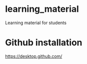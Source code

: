 # learning_material
Learning material for students


# Github installation 
https://desktop.github.com/

